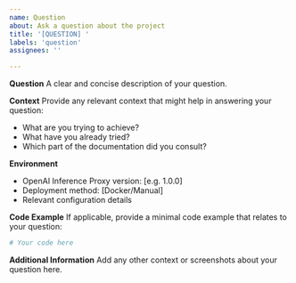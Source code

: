 ```yaml
---
name: Question
about: Ask a question about the project
title: '[QUESTION] '
labels: 'question'
assignees: ''

---
```


**Question**
A clear and concise description of your question.

**Context**
Provide any relevant context that might help in answering your question:
- What are you trying to achieve?
- What have you already tried?
- Which part of the documentation did you consult?

**Environment**
- OpenAI Inference Proxy version: [e.g. 1.0.0]
- Deployment method: [Docker/Manual]
- Relevant configuration details

**Code Example**
If applicable, provide a minimal code example that relates to your question:

```python
# Your code here
```

**Additional Information**
Add any other context or screenshots about your question here.
